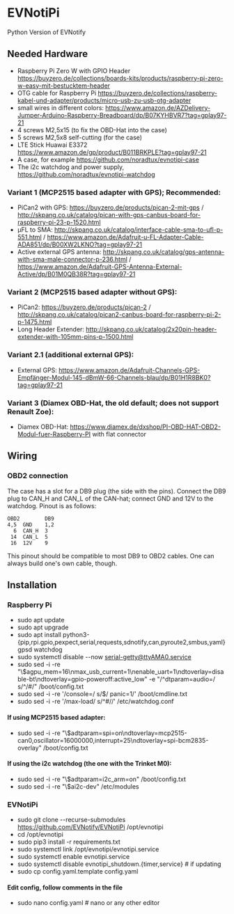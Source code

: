 # EVNotiPi
Python Version of EVNotify
## Needed Hardware
- Raspberry Pi Zero W with GPIO Header https://buyzero.de/collections/boards-kits/products/raspberry-pi-zero-w-easy-mit-bestucktem-header
- OTG cable for Raspberry Pi https://buyzero.de/collections/raspberry-kabel-und-adapter/products/micro-usb-zu-usb-otg-adapter
- small wires in different colors: https://www.amazon.de/AZDelivery-Jumper-Arduino-Raspberry-Breadboard/dp/B07KYHBVR7?tag=gplay97-21
- 4 screws M2,5x15 (to fix the OBD-Hat into the case)
- 5 screws M2,5x8 self-cutting (for the case)
- LTE Stick Huawai E3372 https://www.amazon.de/gp/product/B011BRKPLE?tag=gplay97-21
- A case, for example https://github.com/noradtux/evnotipi-case
- The i2c watchdog and power supply, https://github.com/noradtux/evnotipi-watchdog
### Variant 1 (MCP2515 based adapter with GPS); Recommended:
- PiCan2 with GPS: https://buyzero.de/products/pican-2-mit-gps / http://skpang.co.uk/catalog/pican-with-gps-canbus-board-for-raspberry-pi-23-p-1520.html
- µFL to SMA: http://skpang.co.uk/catalog/interface-cable-sma-to-ufl-p-551.html / https://www.amazon.de/Adafruit-u-FL-Adapter-Cable-ADA851/dp/B00XW2LKNO?tag=gplay97-21
- Active external GPS antenna: http://skpang.co.uk/catalog/gps-antenna-with-sma-male-connector-p-236.html / https://www.amazon.de/Adafruit-GPS-Antenna-External-Active/dp/B01M0QB38R?tag=gplay97-21
### Variant 2 (MCP2515 based adapter without GPS):
- PiCan2: https://buyzero.de/products/pican-2 / http://skpang.co.uk/catalog/pican2-canbus-board-for-raspberry-pi-2-p-1475.html
- Long Header Extender: http://skpang.co.uk/catalog/2x20pin-header-extender-with-105mm-pins-p-1500.html
### Variant 2.1 (additional external GPS):
- External GPS: https://www.amazon.de/Adafruit-Channels-GPS-Empfänger-Modul-145-dBmW-66-Channels-blau/dp/B01H1R8BK0?tag=gplay97-21
### Variant 3 (Diamex OBD-Hat, the old default; does not support Renault Zoe):
- Diamex OBD-Hat: https://www.diamex.de/dxshop/PI-OBD-HAT-OBD2-Modul-fuer-Raspberry-PI with flat connector
## Wiring
### OBD2 connection
The case has a slot for a DB9 plug (the side with the pins). Connect the DB9 plug to CAN_H and CAN_L of the CAN-hat; connect GND and 12V to the watchdog. Pinout is as follows:
```
OBD2        DB9
4,5  GND    1,2
  6  CAN_H  3
 14  CAN_L  5
 16  12V    9
```
This pinout should be compatible to most DB9 to OBD2 cables. One can always build one's own cable, though.
## Installation
### Raspberry Pi
- sudo apt update
- sudo apt upgrade
- sudo apt install python3-{pip,rpi.gpio,pexpect,serial,requests,sdnotify,can,pyroute2,smbus,yaml} gpsd watchdog
- sudo systemctl disable --now serial-getty@ttyAMA0.service
- sudo sed -i -re "\\$agpu_mem=16\nmax_usb_current=1\nenable_uart=1\ndtoverlay=disable-bt\ndtoverlay=gpio-poweroff:active_low" -e "/^dtparam=audio=/ s/^/#/" /boot/config.txt
- sudo sed -i -re '/console=/ s/$/ panic=1/' /boot/cmdline.txt
- sudo sed -i -re '/max-load/ s/^#//' /etc/watchdog.conf
#### If using MCP2515 based adapter:
- sudo sed -i -re "\\$adtparam=spi=on\ndtoverlay=mcp2515-can0,oscillator=16000000,interrupt=25\ndtoverlay=spi-bcm2835-overlay" /boot/config.txt
#### If using the i2c watchdog (the one with the Trinket M0):
- sudo sed -i -re "\\$adtparam=i2c_arm=on" /boot/config.txt
- sudo sed -i -re "\\$ai2c-dev" /etc/modules
### EVNotiPi
- sudo git clone --recurse-submodules https://github.com/EVNotify/EVNotiPi /opt/evnotipi
- cd /opt/evnotipi
- sudo pip3 install -r requirements.txt
- sudo systemctl link /opt/evnotipi/evnotipi.service
- sudo systemctl enable evnotipi.service
- sudo systemctl disable evnotipi_shutdown.{timer,service} # if updating
- sudo cp config.yaml.template config.yaml
#### Edit config, follow comments in the file
- sudo nano config.yaml # nano or any other editor

